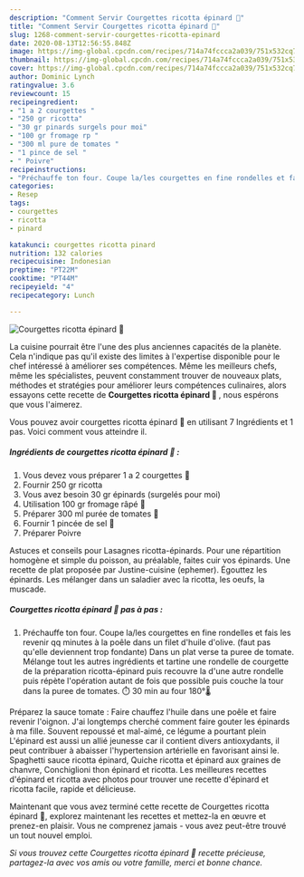 ```yaml
---
description: "Comment Servir Courgettes ricotta épinard 🥬"
title: "Comment Servir Courgettes ricotta épinard 🥬"
slug: 1268-comment-servir-courgettes-ricotta-epinard
date: 2020-08-13T12:56:55.848Z
image: https://img-global.cpcdn.com/recipes/714a74fccca2a039/751x532cq70/courgettes-ricotta-epinard-🥬-photo-principale-de-la-recette.jpg
thumbnail: https://img-global.cpcdn.com/recipes/714a74fccca2a039/751x532cq70/courgettes-ricotta-epinard-🥬-photo-principale-de-la-recette.jpg
cover: https://img-global.cpcdn.com/recipes/714a74fccca2a039/751x532cq70/courgettes-ricotta-epinard-🥬-photo-principale-de-la-recette.jpg
author: Dominic Lynch
ratingvalue: 3.6
reviewcount: 15
recipeingredient:
- "1 a 2 courgettes "
- "250 gr ricotta"
- "30 gr pinards surgels pour moi"
- "100 gr fromage rp "
- "300 ml pure de tomates "
- "1 pince de sel "
- " Poivre"
recipeinstructions:
- "Préchauffe ton four. Coupe la/les courgettes en fine rondelles et fais les revenir qq minutes à la poêle dans un filet d&#39;huile d&#39;olive. (faut pas qu&#39;elle deviennent trop fondante) Dans un plat verse ta puree de tomate. Mélange tout les autres ingrédients et tartine une rondelle de courgette de la préparation ricotta-épinard puis recouvre la d&#39;une autre rondelle puis répète l&#39;opération autant de fois que possible puis couche la tour dans la puree de tomates. ⏱️ 30 min au four 180°🌡️"
categories:
- Resep
tags:
- courgettes
- ricotta
- pinard

katakunci: courgettes ricotta pinard 
nutrition: 132 calories
recipecuisine: Indonesian
preptime: "PT22M"
cooktime: "PT44M"
recipeyield: "4"
recipecategory: Lunch

---
```



![Courgettes ricotta épinard 🥬](https://img-global.cpcdn.com/recipes/714a74fccca2a039/751x532cq70/courgettes-ricotta-epinard-🥬-photo-principale-de-la-recette.jpg)

La cuisine pourrait être l'une des plus anciennes capacités de la planète. Cela n'indique pas qu'il existe des limites à l'expertise disponible pour le chef intéressé à améliorer ses compétences. Même les meilleurs chefs, même les spécialistes, peuvent constamment trouver de nouveaux plats, méthodes et stratégies pour améliorer leurs compétences culinaires, alors essayons cette recette de <strong> Courgettes ricotta épinard 🥬 </strong>, nous espérons que vous l'aimerez.

<!--inarticleads1-->

Vous pouvez avoir courgettes ricotta épinard 🥬 en utilisant 7 Ingrédients et 1 pas. Voici comment vous atteindre il.

##### Ingrédients de courgettes ricotta épinard 🥬 :

1. Vous devez vous préparer 1 a 2 courgettes 🥒
1. Fournir 250 gr ricotta
1. Vous avez besoin 30 gr épinards (surgelés pour moi)
1. Utilisation 100 gr fromage râpé 🧀
1. Préparer 300 ml purée de tomates 🍅
1. Fournir 1 pincée de sel 🧂
1. Préparer  Poivre


Astuces et conseils pour Lasagnes ricotta-épinards. Pour une répartition homogène et simple du poisson, au préalable, faites cuir vos épinards. Une recette de plat proposée par Justine-cuisine (ephemer). Égouttez les épinards. Les mélanger dans un saladier avec la ricotta, les oeufs, la muscade. 

<!--inarticleads2-->

##### Courgettes ricotta épinard 🥬 pas à pas :

1. Préchauffe ton four. Coupe la/les courgettes en fine rondelles et fais les revenir qq minutes à la poêle dans un filet d&#39;huile d&#39;olive. (faut pas qu&#39;elle deviennent trop fondante) Dans un plat verse ta puree de tomate. Mélange tout les autres ingrédients et tartine une rondelle de courgette de la préparation ricotta-épinard puis recouvre la d&#39;une autre rondelle puis répète l&#39;opération autant de fois que possible puis couche la tour dans la puree de tomates. ⏱️ 30 min au four 180°🌡️


Préparez la sauce tomate : Faire chauffez l&#39;huile dans une poêle et faire revenir l&#39;oignon. J&#39;ai longtemps cherché comment faire gouter les épinards à ma fille. Souvent repoussé et mal-aimé, ce légume a pourtant plein L&#39;épinard est aussi un allié jeunesse car il contient divers antioxydants, il peut contribuer à abaisser l&#39;hypertension artérielle en favorisant ainsi le. Spaghetti sauce ricotta épinard, Quiche ricotta et épinard aux graines de chanvre, Conchiglioni thon épinard et ricotta. Les meilleures recettes d&#39;épinard et ricotta avec photos pour trouver une recette d&#39;épinard et ricotta facile, rapide et délicieuse. 

<!--inarticleads1-->

<p>
Maintenant que vous avez terminé cette recette de Courgettes ricotta épinard 🥬, explorez maintenant les recettes et mettez-la en œuvre et prenez-en plaisir. Vous ne comprenez jamais - vous avez peut-être trouvé un tout nouvel emploi.
</p>

<p>
<i>Si vous trouvez cette Courgettes ricotta épinard 🥬 recette précieuse, partagez-la avec vos amis ou votre famille, merci et bonne chance.</i>
</p>

